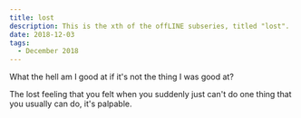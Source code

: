 ```yaml
---
title: lost
description: This is the xth of the offLINE subseries, titled "lost".
date: 2018-12-03
tags: 
  - December 2018
---
```


What the hell am I good at if it's not the thing I was good at?

The lost feeling that you felt when you suddenly just can't do one thing that you usually can do, it's palpable.
